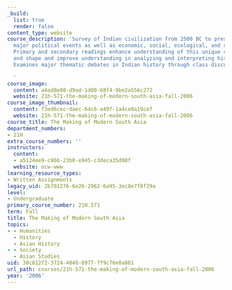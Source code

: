 ```yaml
---
_build:
  list: true
  render: false
content_type: website
course_description: 'Survey of Indian civilization from 2500 BC to present-day. Traces
  major political events as well as economic, social, ecological, and cultural developments.
  Primary and secondary readings enhance understanding of this unique civilization,
  and shape and improve understanding in analyzing and interpreting historical data.
  Examines major thematic debates in Indian history through class discussion.

  '
course_image:
  content: a4ad8e00-d9ad-1d00-68f4-9be2a556c272
  website: 21h-571-the-making-of-modern-south-asia-fall-2006
course_image_thumbnail:
  content: f3ed6cec-daec-64c6-a49f-1a4ce0a19cef
  website: 21h-571-the-making-of-modern-south-asia-fall-2006
course_title: The Making of Modern South Asia
department_numbers:
- 21H
extra_course_numbers: ''
instructors:
  content:
  - a5124ee9-c86b-23b8-e945-c3deca35d08f
  website: ocw-www
learning_resource_types:
- Written Assignments
legacy_uid: 2b701276-6e26-2962-6a95-3ec8e7f8f29a
level:
- Undergraduate
primary_course_number: 21H.571
term: Fall
title: The Making of Modern South Asia
topics:
- - Humanities
  - History
  - Asian History
- - Society
  - Asian Studies
uid: 38c812f2-3724-4040-8977-ff9c76e0a861
url_path: courses/21h-571-the-making-of-modern-south-asia-fall-2006
year: '2006'
---
```

